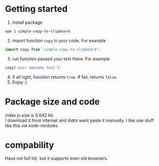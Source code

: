 # Getting started
1. install package
```bash
npm i simple-copy-to-clipboard
```
2. import function `copy` in your code. For example
```js
import copy from 'simple-copy-to-clipboard';
```
3. run function passed your text there. For example
```js
copy('your awesome text');
```
4. if all right, function returns `true`. If fail, returns `false`.
5. Enjoy :)

# Package size and code
index.js size is 0.642 kb
<br>
I download it from internet and didnt want paste it manually. I like use stuff like this via node-modules.

# compability
Have not full list, but it supports even old browsers.